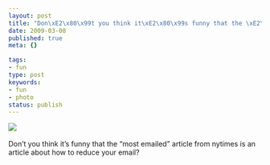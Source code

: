 ```yaml
---
layout: post
title: "Don\xE2\x80\x99t you think it\xE2\x80\x99s funny that the \xE2\x80\x9Cmost emailed\xE2\x80\x9D article from nytimes is an article about how to reduce your email?"
date: 2009-03-08
published: true
meta: {}

tags:
- fun
type: post
keywords:
- fun
- photo
status: publish
---
```

![](http://media.eick.us/2011/05/4Lbi8pbnEkt9eweymuOLeNFLo1_4001.jpg)<br /><br />Don&#8217;t you think it&#8217;s funny that the &#8220;most emailed&#8221; article from nytimes is an article about how to reduce your email?
